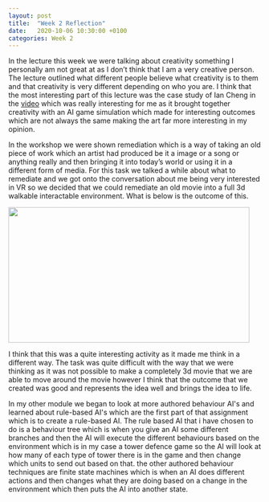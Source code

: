 ```yaml
---
layout: post
title:  "Week 2 Reflection"
date:   2020-10-06 10:30:00 +0100
categories: Week 2
---
```

In the lecture this week we were talking about creativity something I personally am not great at as I don’t think that I am a very creative person. The lecture outlined what different people believe what creativity is to them and that creativity is very different depending on who you are. I think that the most interesting part of this lecture was the case study of Ian Cheng in the <a href="https://www.youtube.com/watch?v=TO6Luilc4Bo">video</a> which was really interesting for me as it brought together creativity with an AI game simulation which made for interesting outcomes which are not always the same making the art far more interesting in my opinion.

In the workshop we were shown remediation which is a way of taking an old piece of work which an artist had produced be it a image or a song or anything really and then bringing it into today’s world or using it in a different form of media. For this task we talked a while about what to remediate and we got onto the conversation about me being very interested in VR so we decided that we could remediate an old movie into a full 3d walkable interactable environment. What is below is the outcome of this.
 
<img src="https://raw.githubusercontent.com/f15h96/f15h96.github.io/gh-pages/Pics/Vr_movie.gif" width="480" height="270" frameBorder="0">

I think that this was a quite interesting activity as it made me think in a different way. The task was quite difficult with the way that we were thinking as it was not possible to make a completely 3d movie that we are able to move around the movie however I think that the outcome that we created was good and represents the idea well and brings the idea to life.

In my other module we began to look at more authored behaviour AI's and learned about rule-based AI's which are the first part of that assignment which is to create a rule-based AI. The rule based AI that i have chosen to do is a behaviour tree which is when you give an AI some different branches and then the AI will execute the different behaviours based on the environment which is in my case a tower defence game so the AI will look at how many of each type of tower there is in the game and then change which units to send out based on that. the other authored behaviour techniques are finite state machines which is when an AI does different actions and then changes what they are doing based on a change in the environment which then puts the AI into another state.
